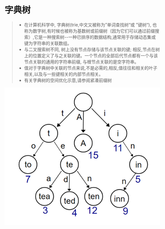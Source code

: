 # 字典树

> - 在计算机科学中, 字典树(trie,中文又被称为”单词查找树“或 ”键树“), 也称为数字树,有时候也被称为基数树或前缀树（因为它们可以通过前缀搜索）,它是一种搜索树--一种已排序的数据结构,通常用于存储动态集或键为字符串的关联数组。
> - 与二叉搜索树不同, 树上没有节点存储与该节点关联的键; 相反,节点在树上的位置定义了与之关联的键。一个节点的全部后代节点都有一个与该节点关联的通用的字符串前缀, 与根节点关联的是空字符串。
> - 值对于字典树中关联的节点来说,不是必需的,相反,值往往和相关的叶子相关,以及与一些键相关的内部节点相关。
> - 有关字典树的空间优化示意,请参阅紧凑前缀树

![](./__assets__/字典树-2022-04-04-16-05-26.png)
